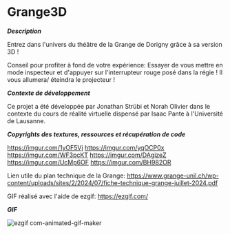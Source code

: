 # Grange3D

**_Description_**

Entrez dans l'univers du théâtre de la Grange de Dorigny grâce à sa version 3D ! 

Conseil pour profiter à fond de votre expérience: Essayer de vous mettre en mode inspecteur et d'appuyer sur l'interrupteur rouge posé dans la régie ! Il vous allumera/ éteindra le projecteur !

**_Contexte de développement_**

Ce projet a été développée par Jonathan Strübi et Norah Olivier dans le contexte du cours de réalité virtuelle dispensé par Isaac Pante à l'Université de Lausanne. 

**_Copyrights des textures, ressources et récupération de code_**

https://imgur.com/1yOF5Vj
https://imgur.com/yqOCP0x
https://imgur.com/WF3pcKT 
https://imgur.com/DAgizeZ
https://imgur.com/UcMp6OF
https://imgur.com/BH982OR

Lien utile du plan technique de la Grange: https://www.grange-unil.ch/wp-content/uploads/sites/2/2024/07/fiche-technique-grange-juillet-2024.pdf 


GIF réalisé avec l'aide de ezgif: https://ezgif.com/ 

**_GIF_**

![ezgif com-animated-gif-maker](https://github.com/user-attachments/assets/cb56cb5b-029a-4f92-9d75-caf941a8f58e)
